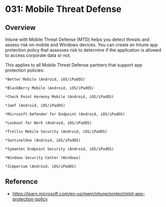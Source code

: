 # 031: Mobile Threat Defense

## Overview
Intune with Mobile Threat Defense (MTD) helps you detect threats and assess risk on mobile and Windows devices. You can create an Intune app protection policy that assesses risk to determine if the application is allowed to access corporate data or not.

This applies to all Mobile Threat Defense partners that support app protection policies:

    *Better Mobile (Android, iOS/iPadOS)
  
    *BlackBerry Mobile (Android, iOS/iPadOS)
  
    *Check Point Harmony Mobile (Android, iOS/iPadOS)
  
    *Jamf (Android, iOS/iPadOS)
  
    *Microsoft Defender for Endpoint (Android, iOS/iPadOS)
  
    *Lookout for Work (Android, iOS/iPadOS)
  
    *Trellix Mobile Security (Android, iOS/iPadOS)
  
    *SentinelOne (Android, iOS/iPadOS)
  
    *Symantec Endpoint Security (Android, iOS/iPadOS)
  
    *Windows Security Center (Windows)
  
    *Zimperium (Android, iOS/iPadOS)
  


## Reference

* https://learn.microsoft.com/en-us/mem/intune/protect/mtd-app-protection-policy

